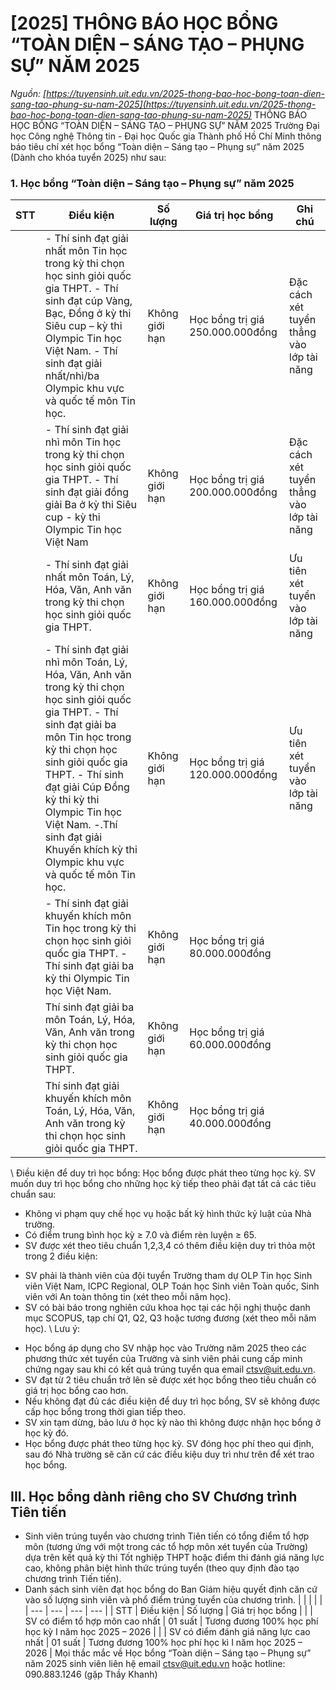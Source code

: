 # [2025] THÔNG BÁO HỌC BỔNG “TOÀN DIỆN – SÁNG TẠO – PHỤNG SỰ” NĂM 2025
_Nguồn: [https://tuyensinh.uit.edu.vn/2025-thong-bao-hoc-bong-toan-dien-sang-tao-phung-su-nam-2025](https://tuyensinh.uit.edu.vn/2025-thong-bao-hoc-bong-toan-dien-sang-tao-phung-su-nam-2025)_
THÔNG BÁO
HỌC BỔNG “TOÀN DIỆN – SÁNG TẠO – PHỤNG SỰ”
NĂM 2025
Trường Đại học Công nghệ Thông tin - Đại học Quốc gia Thành phố Hồ Chí Minh thông báo tiêu chí xét học bổng “Toàn diện – Sáng tạo – Phụng sự” năm 2025 (Dành cho khóa tuyển 2025) như sau:
### 1. Học bổng “Toàn diện – Sáng tạo – Phụng sự” năm 2025
| STT | Điều kiện | Số lượng | Giá trị học bổng | Ghi chú |
| --- | --- | --- | --- | --- |
|  | - Thí sinh đạt giải nhất môn Tin học trong kỳ thi chọn học sinh giỏi quốc gia THPT.  -  Thí sinh đạt cúp Vàng, Bạc, Đồng ở kỳ thi Siêu cup – kỳ thi Olympic Tin học Việt Nam.  - Thí sinh đạt giải nhất/nhì/ba Olympic khu vực và quốc tế môn Tin học. | Không giới hạn | Học bổng trị giá 250.000.000đồng | Đặc cách xét tuyển thẳng vào lớp tài năng |
|  | - Thí sinh đạt giải nhì môn Tin học trong kỳ thi chọn học sinh giỏi quốc gia THPT.  - Thí sinh đạt giải đồng giải Ba ở kỳ thi Siêu cup - kỳ thi Olympic Tin học Việt Nam | Không giới hạn | Học bổng trị giá 200.000.000đồng | Đặc cách xét tuyển thẳng vào lớp tài năng |
|  | - Thí sinh đạt giải nhất môn Toán, Lý, Hóa, Văn, Anh văn trong kỳ thi chọn học sinh giỏi quốc gia THPT. | Không giới hạn | Học bổng trị giá   160.000.000đồng | Ưu tiên xét tuyển vào lớp tài năng |
|  | - Thí sinh đạt giải nhì môn Toán, Lý, Hóa, Văn, Anh văn trong kỳ thi chọn học sinh giỏi quốc gia THPT.  - Thí sinh đạt giải ba môn Tin học trong kỳ thi chọn học sinh giỏi quốc gia THPT.  - Thí sinh đạt giải Cúp Đồng kỳ thi kỳ thi Olympic Tin học Việt Nam.  -.Thí sinh đạt giải Khuyến khích kỳ thi Olympic khu vực và quốc tế môn Tin học. | Không giới hạn | Học bổng trị giá   120.000.000đồng | Ưu tiên xét tuyển vào lớp tài năng |
|  | - Thí sinh đạt giải khuyến khích môn Tin học trong kỳ thi chọn học sinh giỏi quốc gia THPT.  - Thí sinh đạt giải ba kỳ thi Olympic Tin học Việt Nam. | Không giới hạn | Học bổng trị giá   80.000.000đồng |  |
|  | Thí sinh đạt giải ba môn Toán, Lý, Hóa, Văn, Anh văn trong kỳ thi chọn học sinh giỏi quốc gia THPT. | Không giới hạn | Học bổng trị giá   60.000.000đồng |  |
|  | Thí sinh đạt giải khuyến khích môn Toán, Lý, Hóa, Văn, Anh văn trong kỳ thi chọn học sinh giỏi quốc gia THPT. | Không giới hạn | Học bổng trị giá  40.000.000đồng |  |
\ Điều kiện để duy trì học bổng: Học bổng được phát theo từng học kỳ. SV muốn duy trì học bổng cho những học kỳ tiếp theo phải đạt tất cả các tiêu chuẩn sau:
- Không vi phạm quy chế học vụ hoặc bất kỳ hình thức kỷ luật của Nhà trường.
- Có điểm trung bình học kỳ ≥ 7.0 và điểm rèn luyện ≥ 65. 
- SV được xét theo tiêu chuẩn 1,2,3,4 có thêm điều kiện duy trì thỏa một trong 2 điều kiện:
+ SV phải là thành viên của đội tuyển Trường tham dự OLP Tin học Sinh viên Việt Nam, ICPC Regional, OLP Toán học Sinh viên Toàn quốc, Sinh viên với An toàn thông tin (xét theo mỗi năm học).
+ SV có bài báo trong nghiên cứu khoa học tại các hội nghị thuộc danh mục SCOPUS, tạp chí Q1, Q2, Q3 hoặc tương đương (xét theo mỗi năm học). 
\ Lưu ý:
- Học bổng áp dụng cho SV nhập học vào Trường năm 2025 theo các phương thức xét tuyển của Trường và sinh viên phải cung cấp minh chứng ngay sau khi có kết quả trúng tuyển qua email [ctsv@uit.edu.vn](mailto:ctsv@uit.edu.vn). 
- SV đạt từ 2 tiêu chuẩn trở lên sẽ được xét học bổng theo tiêu chuẩn có giá trị học bổng cao hơn.
- Nếu không đạt đủ các điều kiện để duy trì học bổng, SV sẽ không được cấp học bổng trong thời gian tiếp theo.
- SV xin tạm dừng, bảo lưu ở học kỳ nào thì không được nhận học bổng ở học kỳ đó.
- Học bổng được phát theo từng học kỳ. SV đóng học phí theo qui định, sau đó Nhà trường sẽ căn cứ các điều kiệu duy trì như trên để xét trao học bổng.
## III. Học bổng dành riêng cho SV Chương trình Tiên tiến
- Sinh viên trúng tuyển vào chương trình Tiên tiến có tổng điểm tổ hợp môn (tương ứng với một trong các tổ hợp môn xét tuyển của Trường) dựa trên kết quả kỳ thi Tốt nghiệp THPT hoặc điểm thi đánh giá năng lực cao, không phân biệt hình thức trúng tuyển (theo quy định đào tạo chương trình Tiến tiến). 
- Danh sách sinh viên đạt học bổng do Ban Giám hiệu quyết định căn cứ vào số lượng sinh viên và phổ điểm trúng tuyển của chương trình.
|  |  |  |  |
| --- | --- | --- | --- |
| STT | Điều kiện | Số lượng | Giá trị học bổng |
|  | SV có điểm tổ hợp môn cao nhất | 01 suất | Tương đương 100% học phí học kỳ I năm học 2025 – 2026 |
|  | SV có điểm đánh giá năng lực cao nhất | 01 suất | Tương đương 100% học phí học kì I năm học 2025 – 2026 |
Mọi thắc mắc về Học bổng “Toàn diện – Sáng tạo – Phụng sự” năm 2025 sinh viên liên hệ email [ctsv@uit.edu.vn](mailto:ctsv@uit.edu.vn) hoặc hotline: 090.883.1246 (gặp Thầy Khanh)